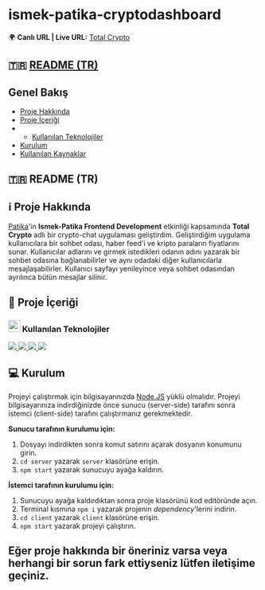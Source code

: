 # ismek-patika-cryptodashboard



🌍 **Canlı URL | Live URL:** <a href="https://pointless-table-generator.surge.sh//" target="_blank">Total Crypto</a>

## 🇹🇷 [README (TR)](#readme-tr)
## Genel Bakış
- [Proje Hakkında](#proje-hakkinda)
- [Proje İçeriği](#proje-icerigi)
- - [Kullanılan Teknolojiler](#kullanilan-teknolojiler)
- [Kurulum](#kurulum)
- [Kullanılan Kaynaklar](#kullanilan-kaynaklar)

## 🇹🇷 README (TR)<a name="readme-tr">
## ℹ Proje Hakkında <a name="proje-hakkinda">

[Patika](https://https://app.patika.dev/)'in **Ismek-Patika Frontend Development** etkinliği kapsamında **Total Crypto** adlı bir crypto-chat uygulaması geliştirdim. Geliştirdiğim uygulama kullanıcılara bir sohbet odası, haber feed'i ve kripto paraların fiyatlarını sunar. Kullanıcılar adlarını ve girmek istedikleri odanın adını yazarak bir sohbet odasına bağlanabilirler ve aynı odadaki diğer kullanıcılarla mesajlaşabilirler. Kullanıcı sayfayı yenileyince veya sohbet odasından ayrılınca bütün mesajlar silinir.

## 📝 Proje İçeriği <a name="proje-icerigi">

### <img width="24px" src="https://github.githubassets.com/images/icons/emoji/unicode/1f6e0.png"> Kullanılan Teknolojiler <a name="kullanilan-teknolojiler">

<p>
<a href="https://reactjs.org/" target="_blank">
<img src="https://img.shields.io/badge/React-20232A?style=for-the-badge&logo=react&logoColor=61DAFB"> 
</a> 
<a href="https://developer.mozilla.org/en-US/docs/Web/JavaScript" target="_blank">
<img src="https://img.shields.io/badge/JavaScript-323330?style=for-the-badge&logo=javascript&logoColor=F7DF1E">
</a>

<a href="https://nodejs.org/en/" target="_blank">
<img src="https://img.shields.io/badge/Node.js-339933?style=for-the-badge&logo=nodedotjs&logoColor=white" />
</a>
<a href="https://socket.io/" target="_blank">
<img src="https://img.shields.io/badge/Socket.io-010101?&style=for-the-badge&logo=Socket.io&logoColor=white" />
</a>
</p>

## 💻 Kurulum <a name="kurulum">

Projeyi çalıştırmak için bilgisayarınızda <a href="https://nodejs.org/en/" target="_blank">Node.JS</a> yüklü olmalıdır. Projeyi bilgisayarınıza indirdiğinizde önce sunucu (server-side) tarafını sonra istemci (client-side) tarafını çalıştırmanız gerekmektedir.

**Sunucu tarafının kurulumu için:**

1. Dosyayı indirdikten sonra komut satırını açarak dosyanın konumunu girin.
2. `cd server` yazarak `server` klasörüne erişin.
3. `npm start` yazarak sunucuyu ayağa kaldırın.

**İstemci tarafının kurulumu için:**

1. Sunucuyu ayağa kaldırdıktan sonra proje klasörünü kod editöründe açın.
2. Terminal kısmına `npm i` yazarak projenin *dependency*'lerini indirin.
3. `cd client` yazarak `client` klasörüne erişin.
4. `npm start` yazarak projeyi çalıştırın.

Eğer proje hakkında bir öneriniz varsa veya herhangi bir sorun fark ettiyseniz lütfen iletişime geçiniz.
---
